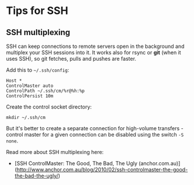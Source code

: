 
Tips for SSH
============

SSH multiplexing
----------------

SSH can keep connections to remote servers open in the background and multiplex your SSH sessions into it.
It works also for rsync or **git** (when it uses SSH), so git fetches, pulls and pushes are faster.

Add this to `~/.ssh/config`:

    Host *
    ControlMaster auto
    ControlPath ~/.ssh/cm/%r@%h:%p
    ControlPersist 10m

Create the control socket directory:

    mkdir ~/.ssh/cm

But it's better to create a separate connection for high-volume transfers -
control master for a given connection can be disabled using the switch `-S none`.

Read more about SSH multiplexing here:

- [SSH ControlMaster: The Good, The Bad, The Ugly (anchor.com.au)]
  (http://www.anchor.com.au/blog/2010/02/ssh-controlmaster-the-good-the-bad-the-ugly/)


